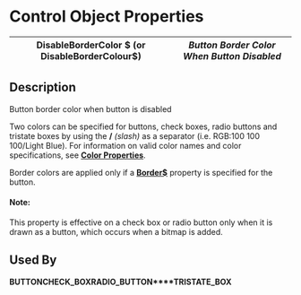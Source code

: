 # Control Object Properties

**DisableBorderColor $ (or DisableBorderColour$)** |  **_Button Border Color When Button Disabled_**  
---|---  
  
## Description

Button border color when button is disabled

Two colors can be specified for buttons, check boxes, radio buttons and tristate boxes by using the **/**  _(slash)_ as a separator (i.e. RGB:100 100 100/Light Blue). For information on valid color names and color specifications, see **[Color Properties](../control_object_properties/colour_properties.md)**.

Border colors are applied only if a **[Border$](border_.md)** property is specified for the button.

#### **Note:**  
This property is effective on a check box or radio button only when it is drawn as a button, which occurs when a bitmap is added.

## Used By 

**BUTTON****CHECK_BOX****RADIO_BUTTON****TRISTATE_BOX**

